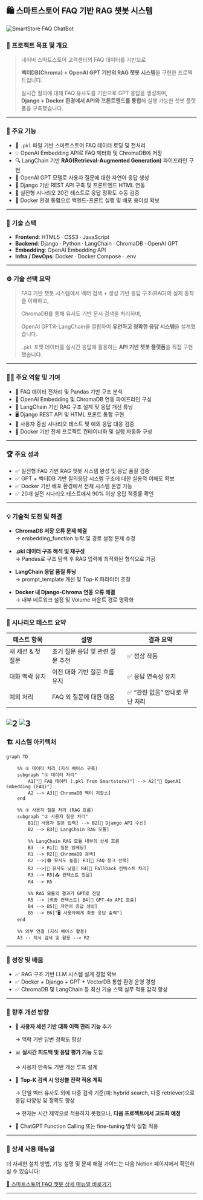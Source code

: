 ## 🛍️ 스마트스토어 FAQ 기반 RAG 챗봇 시스템
![SmartStore FAQ ChatBot](https://github.com/user-attachments/assets/da43d5c9-a91f-40fa-8e28-b5db639d7cf7)

### 📌 프로젝트 목표 및 개요

> 네이버 스마트스토어 고객센터의 FAQ 데이터를 기반으로  
>  
> **벡터DB(Chroma) + OpenAI GPT 기반의 RAG 챗봇 시스템**을 구현한 프로젝트입니다.  
>  
> 실시간 질의에 대해 FAQ 유사도를 기반으로 GPT 응답을 생성하며,  
> **Django + Docker 환경에서 API와 프론트엔드를 통합**해 실행 가능한 챗봇 플랫폼을 구축했습니다.

---

### 🎯 주요 기능

- 📄 `.pkl` 파일 기반 스마트스토어 FAQ 데이터 로딩 및 전처리
- 💡 OpenAI Embedding API로 FAQ 벡터화 및 ChromaDB에 저장
- 🔍 LangChain 기반 **RAG(Retrieval-Augmented Generation)** 파이프라인 구현
- 🧠 OpenAI GPT 모델로 사용자 질문에 대한 자연어 응답 생성
- 🧩 Django 기반 REST API 구축 및 프론트엔드 HTML 연동
- 🧪 실전형 시나리오 20건 테스트로 응답 정확도 수동 검증
- 🐳 Docker 환경 통합으로 백엔드-프론트 실행 및 배포 용이성 확보

---

### 🧩 기술 스택

- **Frontend**: HTML5 · CSS3 · JavaScript 
- **Backend**: Django · Python · LangChain · ChromaDB · OpenAI GPT  
- **Embedding**: OpenAI Embedding API  
- **Infra / DevOps**: Docker · Docker Compose · .env

---

### ⚙️ 기술 선택 요약

> FAQ 기반 챗봇 시스템에서 벡터 검색 + 생성 기반 응답 구조(RAG)의 실제 동작을 이해하고,  
>  
> ChromaDB를 통해 유사도 기반 문서 검색을 처리하며,  
>  
> OpenAI GPT와 LangChain을 결합하여 **유연하고 정확한 응답 시스템**을 설계했습니다.  
>  
> `.pkl` 포맷 데이터를 실시간 응답에 활용하는 **API 기반 챗봇 플랫폼**을 직접 구현했습니다.

---

### 👨‍💻 주요 역할 및 기여

- 📁 FAQ 데이터 전처리 및 Pandas 기반 구조 분석
- 🧠 OpenAI Embedding 및 ChromaDB 연동 파이프라인 구성
- 🔧 LangChain 기반 RAG 구조 설계 및 응답 개선 튜닝
- 🖥 Django REST API 및 HTML 프론트 통합 구현
- 🧪 사용자 중심 시나리오 테스트 및 예외 응답 대응 검증
- 🐳 Docker 기반 전체 프로젝트 컨테이너화 및 실행 자동화 구성

---

### 🏆 주요 성과

- ✅ 실전형 FAQ 기반 RAG 챗봇 시스템 완성 및 응답 품질 검증
- ✅ GPT + 벡터DB 기반 질의응답 시스템 구조에 대한 실용적 이해도 확보
- ✅ Docker 기반 배포 환경에서 전체 시스템 운영 가능
- ✅ 20개 실전 시나리오 테스트에서 90% 이상 응답 적중률 확인

---

### 💡 기술적 도전 및 해결

- **ChromaDB 저장 오류 문제 해결**  
  → embedding_function 누락 및 경로 설정 문제 수정

- **.pkl 데이터 구조 해석 및 재구성**  
  → Pandas로 구조 탐색 후 RAG 입력에 최적화된 형식으로 가공

- **LangChain 응답 품질 튜닝**  
  → prompt_template 개선 및 Top-K 파라미터 조정

- **Docker 내 Django-Chroma 연동 오류 해결**  
  → 내부 네트워크 설정 및 Volume 마운트 경로 명확화

---

### 🧪 시나리오 테스트 요약

| 테스트 항목 | 설명 | 결과 요약 |
|-------------|------|-----------|
| 새 세션 & 첫 질문 | 초기 질문 응답 및 관련 질문 추천 | ✅ 정상 작동 |
| 대화 맥락 유지 | 이전 대화 기반 질문 흐름 유지 | ✅ 응답 연속성 유지 |
| 예외 처리 | FAQ 외 질문에 대한 대응 | ✅ “관련 없음” 안내로 무난 처리 |

![2](https://github.com/user-attachments/assets/72b58b4f-e8fb-4555-8fcd-a2e8852e3c06)
![3](https://github.com/user-attachments/assets/37b42a34-f5da-4b95-a3c4-199542840cec)
---

### 🏗 시스템 아키텍처

```mermaid
graph TD

    %% ① 데이터 처리 (지식 베이스 구축)
    subgraph "① 데이터 처리"
        A1["📄 FAQ 데이터 (.pkl from Smartstore)"] --> A2["🔎 OpenAI Embedding (FAQ)"]
        A2 --> A3[💾 ChromaDB 벡터 저장소]
    end

    %% ② 사용자 질문 처리 (RAG 흐름)
    subgraph "② 사용자 질문 처리"
        B1[🙋 사용자 질문 입력] --> B2[📡 Django API 수신]
        B2 --> B3[🧠 LangChain RAG 모듈]

        %% LangChain RAG 모듈 내부의 상세 흐름
        B3 --> R1[🧩 질문 임베딩]
        R1 --> R2[📂 ChromaDB 검색]
        R2 -->|🟢 유사도 높음| R3[📎 FAQ 청크 선택]
        R2 -->|🔴 유사도 낮음| R4[📌 Fallback 컨텍스트 처리]
        R3 --> R5[📤 컨텍스트 전달]
        R4 --> R5

        %% RAG 모듈의 결과가 GPT로 전달
        R5 --> |최종 컨텍스트| B4[🤖 GPT-4o API 호출]
        B4 --> B5[📝 자연어 응답 생성]
        B5 --> B6["🖥️ 사용자에게 최종 응답 출력"]
    end

    %% 외부 연결 (지식 베이스 활용)
    A3 -- 지식 검색 및 활용 --> R2
```
---

### 🌱 성장 및 배움

- ✅ RAG 구조 기반 LLM 시스템 설계 경험 확보
- ✅ Docker + Django + GPT + VectorDB 통합 환경 운영 경험
- ✅ ChromaDB 및 LangChain 등 최신 기술 스택 실무 적용 감각 향상

---

### 🚀 향후 개선 방향

- 🔁 **사용자 세션 기반 대화 이력 관리 기능** 추가
    
    → 맥락 기반 답변 정확도 향상
    
- 📊 **실시간 피드백 및 응답 평가 기능** 도입
    
    → 사용자 만족도 기반 개선 루프 설계
    
- 🧠 **Top-K 검색 시 앙상블 전략 적용 계획**
    
    → 단일 벡터 유사도 외에 다중 검색 기준(예: hybrid search, 다중 retriever)으로 응답 다양성 및 정확도 향상
    
    → 현재는 시간 제약으로 적용하지 못했으나, **다음 프로젝트에서 고도화 예정**
    
- 🤖 ChatGPT Function Calling 또는 fine-tuning 방식 실험 적용

---

### 📖 상세 사용 매뉴얼

더 자세한 설치 방법, 기능 설명 및 문제 해결 가이드는 다음 Notion 페이지에서 확인하실 수 있습니다:

[🔗 스마트스토어 FAQ 챗봇 상세 매뉴얼 바로가기](https://www.notion.so/21006503eb5880f58bbdfeee22e60fd3)

---
